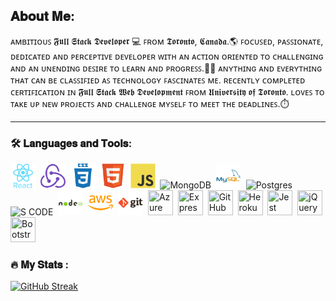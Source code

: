 ## 𝐀𝐛𝐨𝐮𝐭 𝐌𝐞:

ᴀᴍʙɪᴛɪᴏᴜꜱ 𝕱𝖚𝖑𝖑 𝕾𝖙𝖆𝖈𝖐 𝕯𝖊𝖛𝖊𝖑𝖔𝖕𝖊𝖗 💻 ꜰʀᴏᴍ 𝕿𝖔𝖗𝖔𝖓𝖙𝖔, 𝕮𝖆𝖓𝖆𝖉𝖆.🌎
ꜰᴏᴄᴜꜱᴇᴅ, ᴘᴀꜱꜱɪᴏɴᴀᴛᴇ, ᴅᴇᴅɪᴄᴀᴛᴇᴅ ᴀɴᴅ ᴘᴇʀᴄᴇᴘᴛɪᴠᴇ ᴅᴇᴠᴇʟᴏᴘᴇʀ ᴡɪᴛʜ ᴀɴ ᴀᴄᴛɪᴏɴ ᴏʀɪᴇɴᴛᴇᴅ ᴛᴏ ᴄʜᴀʟʟᴇɴɢɪɴɢ ᴀɴᴅ ᴀɴ ᴜɴᴇɴᴅɪɴɢ ᴅᴇꜱɪʀᴇ ᴛᴏ ʟᴇᴀʀɴ ᴀɴᴅ ᴘʀᴏɢʀᴇꜱꜱ.👩‍💻
ᴀɴʏᴛʜɪɴɢ ᴀɴᴅ ᴇᴠᴇʀʏᴛʜɪɴɢ ᴛʜᴀᴛ ᴄᴀɴ ʙᴇ ᴄʟᴀꜱꜱɪꜰɪᴇᴅ ᴀꜱ ᴛᴇᴄʜɴᴏʟᴏɢʏ ꜰᴀꜱᴄɪɴᴀᴛᴇꜱ ᴍᴇ. ʀᴇᴄᴇɴᴛʟʏ ᴄᴏᴍᴘʟᴇᴛᴇᴅ ᴄᴇʀᴛɪꜰɪᴄᴀᴛɪᴏɴ ɪɴ 𝕱𝖚𝖑𝖑 𝕾𝖙𝖆𝖈𝖐 𝖂𝖊𝖇 𝕯𝖊𝖛𝖊𝖑𝖔𝖕𝖒𝖊𝖓𝖙 ꜰʀᴏᴍ 𝖀𝖓𝖎𝖛𝖊𝖗𝖘𝖎𝖙𝖞 𝖔𝖋 𝕿𝖔𝖗𝖔𝖓𝖙𝖔.
ʟᴏᴠᴇꜱ ᴛᴏ ᴛᴀᴋᴇ ᴜᴘ ɴᴇᴡ ᴘʀᴏᴊᴇᴄᴛꜱ ᴀɴᴅ ᴄʜᴀʟʟᴇɴɢᴇ ᴍʏꜱᴇʟꜰ ᴛᴏ ᴍᴇᴇᴛ ᴛʜᴇ ᴅᴇᴀᴅʟɪɴᴇꜱ.⏱️

---

### :hammer_and_wrench: 𝐋𝐚𝐧𝐠𝐮𝐚𝐠𝐞𝐬 𝐚𝐧𝐝 𝐓𝐨𝐨𝐥𝐬:

<div>
  <img src="https://github.com/devicons/devicon/blob/master/icons/react/react-original-wordmark.svg" title="React" alt="React" width="40" height="40"/>&nbsp;
  <img src="https://github.com/devicons/devicon/blob/master/icons/redux/redux-original.svg" title="Redux" alt="Redux " width="40" height="40"/>&nbsp;
  <img src="https://github.com/devicons/devicon/blob/master/icons/css3/css3-plain-wordmark.svg"  title="CSS3" alt="CSS" width="40" height="40"/>&nbsp;
  <img src="https://github.com/devicons/devicon/blob/master/icons/html5/html5-original.svg" title="HTML5" alt="HTML" width="40" height="40"/>&nbsp;
  <img src="https://github.com/devicons/devicon/blob/master/icons/javascript/javascript-original.svg" title="JavaScript" alt="JavaScript" width="40" height="40"/>&nbsp;
<img src="https://cdn.jsdelivr.net/gh/devicons/devicon/icons/mongodb/mongodb-original.svg" title="MongoDB"  alt="MongoDB" width="40" height="40" />&nbsp;      
  <img src="https://github.com/devicons/devicon/blob/master/icons/mysql/mysql-original-wordmark.svg" title="MySQL"  alt="MySQL" width="40" height="40"/>&nbsp;
  <img src="https://cdn.jsdelivr.net/gh/devicons/devicon/icons/postgresql/postgresql-original-wordmark.svg" title="Postgresql"  alt="Postgres" width="40" height="40"/>&nbsp;
      <img src="https://cdn.jsdelivr.net/gh/devicons/devicon/icons/vscode/vscode-original-wordmark.svg" title="VS CODE" alt="S CODE" width="40" height="40"/>&nbsp;    
  <img src="https://github.com/devicons/devicon/blob/master/icons/nodejs/nodejs-original-wordmark.svg" title="NodeJS" alt="NodeJS" width="40" height="40"/>&nbsp;
  <img src="https://github.com/devicons/devicon/blob/master/icons/amazonwebservices/amazonwebservices-plain-wordmark.svg" title="AWS" alt="AWS" width="40" height="40"/>&nbsp;
  <img src="https://github.com/devicons/devicon/blob/master/icons/git/git-original-wordmark.svg" title="Git" **alt="Git" width="40" height="40"/>&nbsp;
  <img src="https://cdn.jsdelivr.net/gh/devicons/devicon/icons/azure/azure-original.svg" title="Azure" **alt="Azure" width="40" height="40"/>&nbsp;
  <img src="https://cdn.jsdelivr.net/gh/devicons/devicon/icons/express/express-original.svg" title="Express" **alt="Express" width="40" height="40"/>&nbsp;
  <img src="https://cdn.jsdelivr.net/gh/devicons/devicon/icons/github/github-original.svg" title="GitHub" **alt="GitHub" width="40" height="40"/>&nbsp;
  <img src="https://cdn.jsdelivr.net/gh/devicons/devicon/icons/heroku/heroku-plain-wordmark.svg" title="Heroku" **alt="Heroku" width="40" height="40"/>&nbsp;
  <img src="https://cdn.jsdelivr.net/gh/devicons/devicon/icons/jest/jest-plain.svg" title="Jest" **alt="Jest" width="40" height="40" />&nbsp;
  <img src="https://cdn.jsdelivr.net/gh/devicons/devicon/icons/jquery/jquery-original-wordmark.svg" title="jQuery" **alt="jQuery" width="40" height="40" />&nbsp;
  <img src="https://cdn.jsdelivr.net/gh/devicons/devicon/icons/bootstrap/bootstrap-original.svg" title="Bootstrap" **alt="Bootstrap" width="40" height="40"/>&nbsp;
          
</div>

### :fire: 𝐌𝐲 𝐒𝐭𝐚𝐭𝐬 :

[![GitHub Streak](http://github-readme-streak-stats.herokuapp.com?user=ReemMDA99&theme=dark)](https://git.io/streak-stats)
